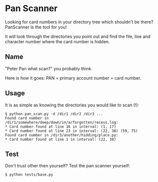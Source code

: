 Pan Scanner
===========
Looking for card numbers in your directory tree which shouldn't be there? PanScanner is the tool for you!

It will look through the directories you point out and find the file, line and character number where the card number is hidden.

Name
----
"Peter Pan what scan?" you probably think.

Here is how it goes: PAN = primary account number = card number.

Usage
-----
It is as simple as knowing the directories you would like to scan (!):

```
$ python pan_scan.py -d /dir1 /dir2 /dir3 ...
Found card number in /dir1/somewhere/deep/down/in/a/forgotten/recess.log:
* Card number found at line 16 in interval: (1, 17)
* Card number found at line 23 in interval: (22, 38) (59, 75)
Found card number in /dir3/another/hidding/place.py:
* Card number found at line 1 in interval: (22, 38)
```

Test
----
Don't trust other then yourself? Test the pan scanner yourself:

```
$ python tests/base.py
```

